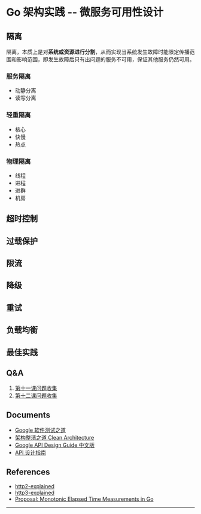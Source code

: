 # Go 架构实践 -- 微服务可用性设计

## 隔离

隔离，本质上是对**系统或资源进行分割**，从而实现当系统发生故障时能限定传播范围和影响范围，即发生故障后只有出问题的服务不可用，保证其他服务仍然可用。

### 服务隔离

* 动静分离
* 读写分离

### 轻重隔离

* 核心
* 快慢
* 热点

### 物理隔离

* 线程
* 进程
* 进群
* 机房

## 超时控制

## 过载保护

## 限流

## 降级

## 重试

## 负载均衡

## 最佳实践

## Q&A

1. [第十一课问题收集](https://shimo.im/docs/dqrP3ChJGwJtdchg)
2. [第十二课问题收集](https://shimo.im/docs/xJHJXyKRgHyPXDhT)

## Documents

* [Google 软件测试之道](https://book.douban.com/subject/25742200/)
* [架构整洁之道 Clean Architecture](https://book.douban.com/subject/30333919/)
* [Google API Design Guide 中文版](https://www.bookstack.cn/books/API-design-guide)
* [API 设计指南](https://cloud.google.com/apis/design/)

## References

* [http2-explained](https://github.com/bagder/http2-explained)
* [http3-explained](https://github.com/bagder/http3-explained)
* [Proposal: Monotonic Elapsed Time Measurements in Go](https://go.googlesource.com/proposal/+/master/design/12914-monotonic.md)

---

